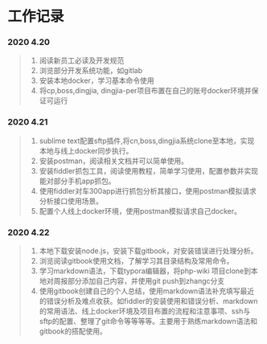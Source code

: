 # 工作记录
### 2020 4.20

>1. 阅读新员工必读及开发规范
>2. 浏览部分开发系统功能，如gitlab
>3. 安装本地docker，学习基本命令使用
>4. 将cp,boss,dingjia, dingjia-per项目布置在自己的账号docker环境并保证可运行



### 2020 4.21 

>1. sublime text配置sftp插件,将cn,boss,dingjia系统clone至本地，实现本地与线上docker同步执行。
>2. 安装postman，阅读相关文档并可以简单使用。
>3. 安装fiddler抓包工具，阅读使用教程，简单学习使用，配置参数并实现能对部分手机app抓包。
>4. 使用fiddler对车300app进行抓包分析其接口，使用postman模拟请求分析接口使用场景。
>5. 配置个人线上docker环境，使用postman模拟请求自己docker。



### 2020 4.22

>1. 本地下载安装node.js，安装下载gitbook，对安装错误进行处理分析。
>2. 浏览阅读gitbook使用文档，了解学习其目录结构及常用命令。
>3. 学习markdown语法，下载typora编辑器，将php-wiki 项目clone到本地对周报部分添加自己内容，并使用git push到zhangc分支
>4. 使用gitbook创建自己的个人总结，使用markdown语法补充填写最近的错误分析及难点收获。如fiddler的安装使用和错误分析、markdown的常用语法、线上docker环境及项目布置的流程和注意事项、ssh与sftp的配置、整理了git命令等等等等。主要用于熟练markdown语法和gitbook的搭配使用。